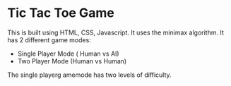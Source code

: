 # Tic Tac Toe Game

This is built using HTML, CSS, Javascript. It uses the minimax algorithm. 
It has 2 different game modes:
 - Single Player Mode ( Human vs AI)
 - Two Player Mode (Human vs Human)

The single playerg amemode has two levels of difficulty.
